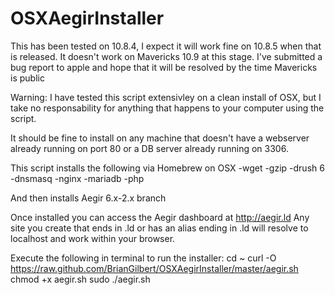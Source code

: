 OSXAegirInstaller
=================

This has been tested on 10.8.4, I expect it will work fine on 10.8.5 when that is released. 
It doesn't work on Mavericks 10.9 at this stage. I've submitted a bug report to apple and hope that it will be resolved by the time Mavericks is public

Warning: I have tested this script extensivley on a clean install of OSX, but I take no responsability for anything that happens to your computer using the script.

It should be fine to install on any machine that doesn't have a webserver already running on port 80 or a DB server already running on 3306.

This script installs the following via Homebrew on OSX
-wget
-gzip
-drush 6
-dnsmasq
-nginx
-mariadb
-php

And then installs Aegir 6.x-2.x branch

Once installed you can access the Aegir dashboard at http://aegir.ld
Any site you create that ends in .ld or has an alias ending in .ld will resolve to localhost and work within your browser.

Execute the following in terminal to run the installer:
cd ~
curl -O https://raw.github.com/BrianGilbert/OSXAegirInstaller/master/aegir.sh
chmod +x aegir.sh
sudo ./aegir.sh



